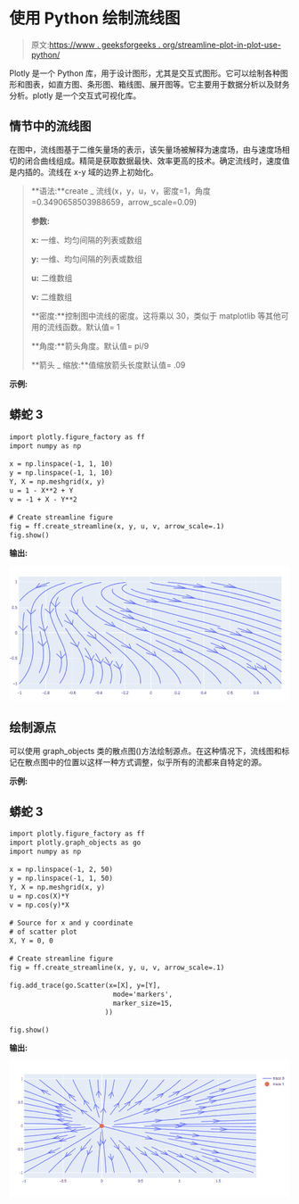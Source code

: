 # 使用 Python 绘制流线图

> 原文:[https://www . geeksforgeeks . org/streamline-plot-in-plot-use-python/](https://www.geeksforgeeks.org/streamline-plots-in-plotly-using-python/)

Plotly 是一个 Python 库，用于设计图形，尤其是交互式图形。它可以绘制各种图形和图表，如直方图、条形图、箱线图、展开图等。它主要用于数据分析以及财务分析。plotly 是一个交互式可视化库。

## 情节中的流线图

在图中，流线图基于二维矢量场的表示，该矢量场被解释为速度场，由与速度场相切的闭合曲线组成。精简是获取数据最快、效率更高的技术。确定流线时，速度值是内插的。流线在 x-y 域的边界上初始化。

> **语法:**create _ 流线(x，y，u，v，密度=1，角度=0.3490658503988659，arrow_scale=0.09)
> 
> **参数:**
> 
> **x:** 一维、均匀间隔的列表或数组
> 
> **y:** 一维、均匀间隔的列表或数组
> 
> **u:** 二维数组
> 
> **v:** 二维数组
> 
> **密度:**控制图中流线的密度。这将乘以 30，类似于 matplotlib 等其他可用的流线函数。默认值= 1
> 
> **角度:**箭头角度。默认值= pi/9
> 
> **箭头 _ 缩放:**值缩放箭头长度默认值= .09

**示例:**

## 蟒蛇 3

```
import plotly.figure_factory as ff
import numpy as np

x = np.linspace(-1, 1, 10)
y = np.linspace(-1, 1, 10)
Y, X = np.meshgrid(x, y)
u = 1 - X**2 + Y
v = -1 + X - Y**2

# Create streamline figure
fig = ff.create_streamline(x, y, u, v, arrow_scale=.1)
fig.show()
```

**输出:**

![](img/4685ab9170e334405063a67f1f016cda.png)

## 绘制源点

可以使用 graph_objects 类的散点图()方法绘制源点。在这种情况下，流线图和标记在散点图中的位置以这样一种方式调整，似乎所有的流都来自特定的源。

**示例:**

## 蟒蛇 3

```
import plotly.figure_factory as ff
import plotly.graph_objects as go
import numpy as np

x = np.linspace(-1, 2, 50)
y = np.linspace(-1, 1, 50)
Y, X = np.meshgrid(x, y)
u = np.cos(X)*Y
v = np.cos(y)*X

# Source for x and y coordinate
# of scatter plot
X, Y = 0, 0

# Create streamline figure
fig = ff.create_streamline(x, y, u, v, arrow_scale=.1)

fig.add_trace(go.Scatter(x=[X], y=[Y],
                          mode='markers',
                          marker_size=15,
                        ))

fig.show()
```

**输出:**

![](img/c42307a3e66fb3375ea4440632ff0534.png)